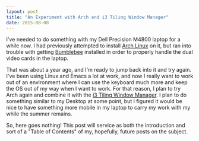 ```yaml
---
layout: post
title: "An Experiment with Arch and i3 Tiling Window Manager"
date: 2015-08-08
---
```


I've needed to do something with my Dell Precision M4800 laptop for a while now. I had previously
attempted to install [Arch Linux](https://www.archlinux.org/) on it, but ran into trouble with getting 
[Bumblebee](http://bumblebee-project.org/) installed in order to properly handle the dual video cards in 
the laptop.

That was about a year ago, and I'm ready to jump back into it and try again. I've been using Linux
and Emacs a lot at work, and now I really want to work out of an environment where I can use the
keyboard much more and keep the OS out of my way when I want to work. For that reason, I plan to
try Arch again and combine it with the [i3 Tiling Window Manager](https://i3wm.org/). I plan to do 
something similar to my Desktop at some point, but I figured it would be nice to have something more 
mobile in my laptop to carry my work with my while the summer remains.

So, here goes nothing! This post will service as both the introduction and sort of a "Table of Contents"
of my, hopefully, future posts on the subject.
